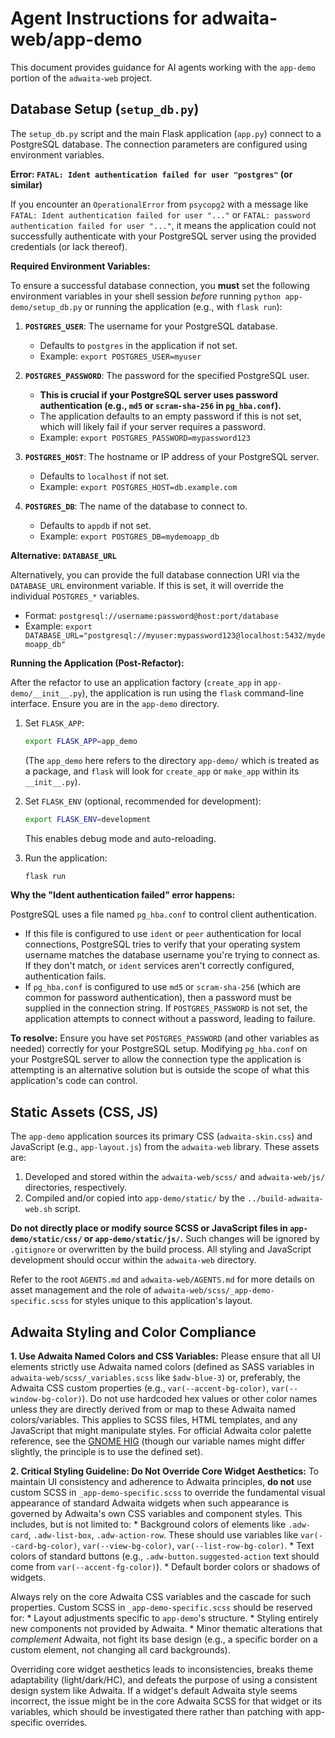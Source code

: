 # Agent Instructions for adwaita-web/app-demo

This document provides guidance for AI agents working with the `app-demo` portion of the `adwaita-web` project.

## Database Setup (`setup_db.py`)

The `setup_db.py` script and the main Flask application (`app.py`) connect to a PostgreSQL database. The connection parameters are configured using environment variables.

**Error: `FATAL: Ident authentication failed for user "postgres"` (or similar)**

If you encounter an `OperationalError` from `psycopg2` with a message like `FATAL: Ident authentication failed for user "..."` or `FATAL: password authentication failed for user "..."`, it means the application could not successfully authenticate with your PostgreSQL server using the provided credentials (or lack thereof).

**Required Environment Variables:**

To ensure a successful database connection, you **must** set the following environment variables in your shell session *before* running `python app-demo/setup_db.py` or running the application (e.g., with `flask run`):

1.  **`POSTGRES_USER`**: The username for your PostgreSQL database.
    *   Defaults to `postgres` in the application if not set.
    *   Example: `export POSTGRES_USER=myuser`

2.  **`POSTGRES_PASSWORD`**: The password for the specified PostgreSQL user.
    *   **This is crucial if your PostgreSQL server uses password authentication (e.g., `md5` or `scram-sha-256` in `pg_hba.conf`).**
    *   The application defaults to an empty password if this is not set, which will likely fail if your server requires a password.
    *   Example: `export POSTGRES_PASSWORD=mypassword123`

3.  **`POSTGRES_HOST`**: The hostname or IP address of your PostgreSQL server.
    *   Defaults to `localhost` if not set.
    *   Example: `export POSTGRES_HOST=db.example.com`

4.  **`POSTGRES_DB`**: The name of the database to connect to.
    *   Defaults to `appdb` if not set.
    *   Example: `export POSTGRES_DB=mydemoapp_db`

**Alternative: `DATABASE_URL`**

Alternatively, you can provide the full database connection URI via the `DATABASE_URL` environment variable. If this is set, it will override the individual `POSTGRES_*` variables.

*   Format: `postgresql://username:password@host:port/database`
*   Example: `export DATABASE_URL="postgresql://myuser:mypassword123@localhost:5432/mydemoapp_db"`

**Running the Application (Post-Refactor):**

After the refactor to use an application factory (`create_app` in `app-demo/__init__.py`), the application is run using the `flask` command-line interface. Ensure you are in the `app-demo` directory.

1.  Set `FLASK_APP`:
    ```bash
    export FLASK_APP=app_demo
    ```
    (The `app_demo` here refers to the directory `app-demo/` which is treated as a package, and `flask` will look for `create_app` or `make_app` within its `__init__.py`).

2.  Set `FLASK_ENV` (optional, recommended for development):
    ```bash
    export FLASK_ENV=development
    ```
    This enables debug mode and auto-reloading.

3.  Run the application:
    ```bash
    flask run
    ```

**Why the "Ident authentication failed" error happens:**

PostgreSQL uses a file named `pg_hba.conf` to control client authentication.
*   If this file is configured to use `ident` or `peer` authentication for local connections, PostgreSQL tries to verify that your operating system username matches the database username you're trying to connect as. If they don't match, or `ident` services aren't correctly configured, authentication fails.
*   If `pg_hba.conf` is configured to use `md5` or `scram-sha-256` (which are common for password authentication), then a password must be supplied in the connection string. If `POSTGRES_PASSWORD` is not set, the application attempts to connect without a password, leading to failure.

**To resolve:** Ensure you have set `POSTGRES_PASSWORD` (and other variables as needed) correctly for your PostgreSQL setup. Modifying `pg_hba.conf` on your PostgreSQL server to allow the connection type the application is attempting is an alternative solution but is outside the scope of what this application's code can control.

## Static Assets (CSS, JS)

The `app-demo` application sources its primary CSS (`adwaita-skin.css`) and JavaScript (e.g., `app-layout.js`) from the `adwaita-web` library. These assets are:
1.  Developed and stored within the `adwaita-web/scss/` and `adwaita-web/js/` directories, respectively.
2.  Compiled and/or copied into `app-demo/static/` by the `../build-adwaita-web.sh` script.

**Do not directly place or modify source SCSS or JavaScript files in `app-demo/static/css/` or `app-demo/static/js/`.** Such changes will be ignored by `.gitignore` or overwritten by the build process. All styling and JavaScript development should occur within the `adwaita-web` directory.

Refer to the root `AGENTS.md` and `adwaita-web/AGENTS.md` for more details on asset management and the role of `adwaita-web/scss/_app-demo-specific.scss` for styles unique to this application's layout.

## Adwaita Styling and Color Compliance

**1. Use Adwaita Named Colors and CSS Variables:**
Please ensure that all UI elements strictly use Adwaita named colors (defined as SASS variables in `adwaita-web/scss/_variables.scss` like `$adw-blue-3`) or, preferably, the Adwaita CSS custom properties (e.g., `var(--accent-bg-color)`, `var(--window-bg-color)`). Do not use hardcoded hex values or other color names unless they are directly derived from or map to these Adwaita named colors/variables. This applies to SCSS files, HTML templates, and any JavaScript that might manipulate styles. For official Adwaita color palette reference, see the [GNOME HIG](https://developer.gnome.org/hig/reference/palette.html) (though our variable names might differ slightly, the principle is to use the defined set).

**2. Critical Styling Guideline: Do Not Override Core Widget Aesthetics:**
To maintain UI consistency and adherence to Adwaita principles, **do not** use custom SCSS in `_app-demo-specific.scss` to override the fundamental visual appearance of standard Adwaita widgets when such appearance is governed by Adwaita's own CSS variables and component styles. This includes, but is not limited to:
    *   Background colors of elements like `.adw-card`, `.adw-list-box`, `.adw-action-row`. These should use variables like `var(--card-bg-color)`, `var(--view-bg-color)`, `var(--list-row-bg-color)`.
    *   Text colors of standard buttons (e.g., `.adw-button.suggested-action` text should come from `var(--accent-fg-color)`).
    *   Default border colors or shadows of widgets.

Always rely on the core Adwaita CSS variables and the cascade for such properties. Custom SCSS in `_app-demo-specific.scss` should be reserved for:
    *   Layout adjustments specific to `app-demo`'s structure.
    *   Styling entirely new components not provided by Adwaita.
    *   Minor thematic alterations that *complement* Adwaita, not fight its base design (e.g., a specific border on a custom element, not changing all card backgrounds).

Overriding core widget aesthetics leads to inconsistencies, breaks theme adaptability (light/dark/HC), and defeats the purpose of using a consistent design system like Adwaita. If a widget's default Adwaita style seems incorrect, the issue might be in the core Adwaita SCSS for that widget or its variables, which should be investigated there rather than patching with app-specific overrides.
